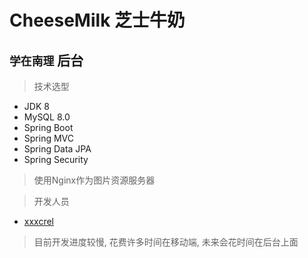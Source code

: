 # CheeseMilk 芝士牛奶

## `学在南理` 后台

> 技术选型
- JDK 8
- MySQL 8.0
- Spring Boot
- Spring MVC
- Spring Data JPA
- Spring Security

> 使用Nginx作为图片资源服务器

> 开发人员   
- [xxxcrel](https://github.com/xxxcrel)

> 目前开发进度较慢, 花费许多时间在移动端, 未来会花时间在后台上面